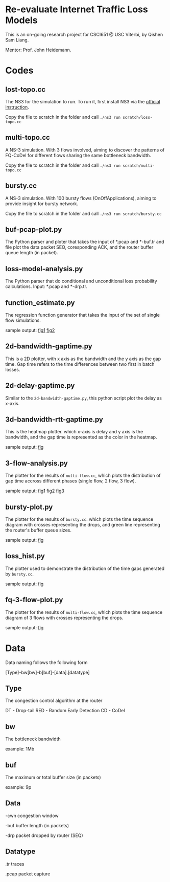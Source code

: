 # Re-evaluate Internet Traffic Loss Models

This is an on-going research project for CSCI651 @ USC Viterbi, by Qishen Sam Liang.

Mentor: Prof. John Heidemann.

# Codes

## lost-topo.cc

The NS3 for the simulation to run. To run it, first install NS3 via the [official instruction](https://www.nsnam.org/).

Copy the file to scratch in the folder and call `./ns3 run scratch/loss-topo.cc`

## multi-topo.cc

A NS-3 simulation. With 3 flows involved, aiming to discover the patterns of FQ-CoDel for different flows sharing the same bottleneck bandwidth.

Copy the file to scratch in the folder and call `./ns3 run scratch/multi-topo.cc`

## bursty.cc

A NS-3 simulation. With 100 bursty flows (OnOffApplications), aiming to provide insight for bursty network.

Copy the file to scratch in the folder and call `./ns3 run scratch/bursty.cc`

## buf-pcap-plot.py

The Python parser and ploter that takes the input of *.pcap and *-buf.tr and file plot the data packet SEQ, coresponding ACK, and the router buffer queue length (in packet).

## loss-model-analysis.py

The Python parser that do conditional and unconditional loss probability calculations. Input: *.pcap and *-drp.tr.

## function_estimate.py

The regression function generator that takes the input of the set of single flow simulations.

sample output:
[fig1](/results/function_output.png)
[fig2](/results/Predicted-time.png)

## 2d-bandwidth-gaptime.py

This is a 2D plotter, with x axis as the bandwidth and the y axis as the gap time. Gap time refers to the time differences between two first in batch losses.

## 2d-delay-gaptime.py

Similar to the `2d-bandwidth-gaptime.py`, this python script plot the delay as x-axis.

## 3d-bandwidth-rtt-gaptime.py

This is the heatmap plotter. which x-axis is delay and y axis is the bandwidth, and the gap time is represented as the color in the heatmap.

sample output:
[fig](/results/heapmap.png)

## 3-flow-analysis.py

The plotter for the results of `multi-flow.cc`, which plots the distribution of gap time accross different phases (single flow, 2 flow, 3 flow).

sample output: 
[fig1](results/3-flow-phase1.png)
[fig2](results/3-flow-phase2.png)
[fig3](results/3-flow-phase3.png)

## bursty-plot.py

The plotter for the results of `bursty.cc`. which plots the time sequence diagram with crosses representing the drops, and green line representing the router's buffer queue sizes.

sample output: 
[fig](results/burst_seq.png)

## loss_hist.py

The plotter used to demonstrate the distribution of the time gaps generated by `bursty.cc`. 

sample output:
[fig](results/bursty.png)

## fq-3-flow-plot.py

The plotter for the results of `multi-flow.cc`, which plots the time sequence diagram of 3 flows with crosses representing the drops.

sample output:
[fig](/results/3-flow.png)

# Data

Data naming follows the following form

[Type]-bw[bw]-b[buf]-[data].[datatype]

## Type

The congestion control algorithm at the router

DT - Drop-tail
RED - Random Early Detection
CD - CoDel

## bw

The bottleneck bandwidth

example: 1Mb

## buf

The maximum or total buffer size (in packets)

example: 9p

## Data

-cwn congestion window

-buf buffer length (in packets)

-drp packet dropped by router (SEQ)

## Datatype

.tr traces

.pcap packet capture
